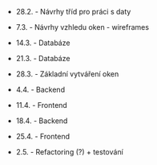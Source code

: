 - 28.2. - Návrhy tříd pro práci s daty

- 7.3. - Návrhy vzhledu oken - wireframes

- 14.3. - Databáze

- 21.3. - Databáze

- 28.3. - Základní vytváření oken

- 4.4. - Backend

- 11.4. - Frontend

- 18.4. - Backend

- 25.4. - Frontend

- 2.5. - Refactoring (?) + testování
